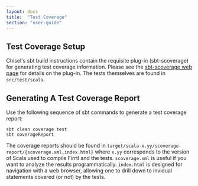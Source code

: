 ```yaml
---
layout: docs
title:  "Test Coverage"
section: "user-guide"
---
```


## Test Coverage Setup

Chisel's sbt build instructions contain the requisite plug-in (sbt-scoverage) for generating test coverage information. Please see the [sbt-scoverage web page](https://github.com/scoverage/sbt-scoverage) for details on the plug-in.
The tests themselves are found in `src/test/scala`.

## Generating A Test Coverage Report

Use the following sequence of sbt commands to generate a test coverage report:
```
sbt clean coverage test
sbt coverageReport
```
The coverage reports should be found in `target/scala-x.yy/scoverage-report/{scoverage.xml,index.html}` where `x.yy` corresponds to the version of Scala used to compile Firrtl and the tests.
`scoverage.xml` is useful if you want to analyze the results programmatically.
`index.html` is designed for navigation with a web browser, allowing one to drill down to invidual statements covered (or not) by the tests.
